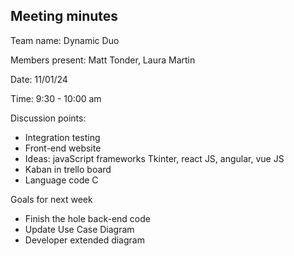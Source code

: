 ## Meeting minutes
Team name: Dynamic Duo

Members present: Matt Tonder, Laura Martin 

Date: 11/01/24

Time: 9:30 - 10:00 am

Discussion points:
* Integration testing
* Front-end website
* Ideas: javaScript frameworks Tkinter, react JS, angular, vue JS
* Kaban in trello board
* Language code C

Goals for next week 
* Finish the hole back-end code
* Update Use Case Diagram
* Developer extended diagram
